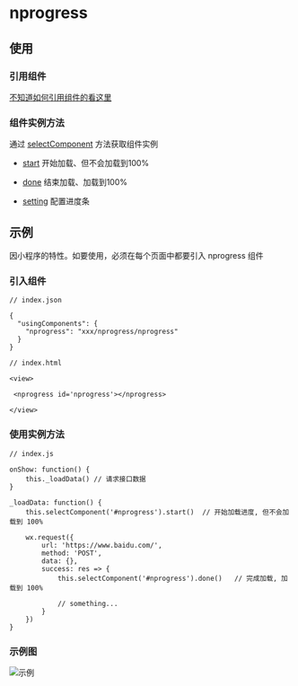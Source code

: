 # nprogress

## 使用
### 引用组件

[不知道如何引用组件的看这里](../../../README.md)

### 组件实例方法

通过 [selectComponent](https://developers.weixin.qq.com/miniprogram/dev/framework/custom-component/events.html) 方法获取组件实例

- [start](docs/START.md) 开始加载、但不会加载到100%

- [done](docs/DONE.md) 结束加载、加载到100%

- [setting](docs/SETTING.md) 配置进度条


## 示例

因小程序的特性。如要使用，必须在每个页面中都要引入 nprogress 组件

### 引入组件
```
// index.json

{
  "usingComponents": {
    "nprogress": "xxx/nprogress/nprogress"
  }
}

// index.html

<view>

 <nprogress id='nprogress'></nprogress>

</view>
```

### 使用实例方法
```
// index.js

onShow: function() {
    this._loadData() // 请求接口数据
}

_loadData: function() {
    this.selectComponent('#nprogress').start()  // 开始加载进度, 但不会加载到 100%

    wx.request({
        url: 'https://www.baidu.com/',
        method: 'POST',
        data: {},
        success: res => {
            this.selectComponent('#nprogress').done()   // 完成加载, 加载到 100%

            // something...
        }
    })
}
```

### 示例图
![示例](https://mmbiz.qpic.cn/mmbiz_gif/xoIzuYKVBOxTNibeibGPImU4OeVK2jeSRwsEbsTnOicLCTV20qsKJj6c3gicmhJ7tQV6fVt39CJpojxIlGdFKSm8QQ/0?wx_fmt=gif)

